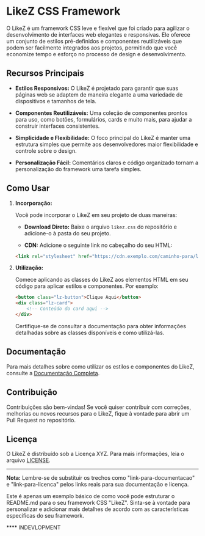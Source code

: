 # LikeZ CSS Framework

O LikeZ é um framework CSS leve e flexível que foi criado para agilizar o desenvolvimento de interfaces web elegantes e responsivas. Ele oferece um conjunto de estilos pré-definidos e componentes reutilizáveis que podem ser facilmente integrados aos projetos, permitindo que você economize tempo e esforço no processo de design e desenvolvimento.

## Recursos Principais

- **Estilos Responsivos:** O LikeZ é projetado para garantir que suas páginas web se adaptem de maneira elegante a uma variedade de dispositivos e tamanhos de tela.

- **Componentes Reutilizáveis:** Uma coleção de componentes prontos para uso, como botões, formulários, cards e muito mais, para ajudar a construir interfaces consistentes.

- **Simplicidade e Flexibilidade:** O foco principal do LikeZ é manter uma estrutura simples que permite aos desenvolvedores maior flexibilidade e controle sobre o design.

- **Personalização Fácil:** Comentários claros e código organizado tornam a personalização do framework uma tarefa simples.

## Como Usar

1. **Incorporação:**

   Você pode incorporar o LikeZ em seu projeto de duas maneiras:

   - **Download Direto:** Baixe o arquivo `likez.css` do repositório e adicione-o à pasta do seu projeto.

   - **CDN:** Adicione o seguinte link no cabeçalho do seu HTML:

   ```html
   <link rel="stylesheet" href="https://cdn.exemplo.com/caminho-para/likez.css">
   ```

2. **Utilização:**

   Comece aplicando as classes do LikeZ aos elementos HTML em seu código para aplicar estilos e componentes. Por exemplo:

   ```html
   <button class="lz-button">Clique Aqui</button>
   <div class="lz-card">
       <!-- Conteúdo do card aqui -->
   </div>
   ```

   Certifique-se de consultar a documentação para obter informações detalhadas sobre as classes disponíveis e como utilizá-las.

## Documentação

Para mais detalhes sobre como utilizar os estilos e componentes do LikeZ, consulte a [Documentação Completa](link-para-documentacao).

## Contribuição

Contribuições são bem-vindas! Se você quiser contribuir com correções, melhorias ou novos recursos para o LikeZ, fique à vontade para abrir um Pull Request no repositório.

## Licença

O LikeZ é distribuído sob a Licença XYZ. Para mais informações, leia o arquivo [LICENSE](link-para-licenca).

---

**Nota:** Lembre-se de substituir os trechos como "link-para-documentacao" e "link-para-licenca" pelos links reais para sua documentação e licença.

Este é apenas um exemplo básico de como você pode estruturar o README.md para o seu framework CSS "LikeZ". Sinta-se à vontade para personalizar e adicionar mais detalhes de acordo com as características específicas do seu framework.



**** INDEVLOPMENT